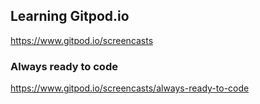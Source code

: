 ## Learning Gitpod.io

https://www.gitpod.io/screencasts

### Always ready to code

https://www.gitpod.io/screencasts/always-ready-to-code

